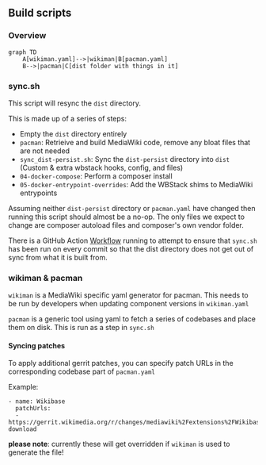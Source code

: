 ## Build scripts

### Overview
```mermaid
graph TD
    A[wikiman.yaml]-->|wikiman|B[pacman.yaml]
    B-->|pacman|C[dist folder with things in it]
```

### sync.sh

This script will resync the `dist` directory.

This is made up of a series of steps:

- Empty the `dist` directory entirely
- `pacman`: Retrieive and build MediaWiki code, remove any bloat files that are not needed
- `sync_dist-persist.sh`: Sync the `dist-persist` directory into `dist` (Custom & extra wbstack hooks, config, and files)
- `04-docker-compose`: Perform a composer install
- `05-docker-entrypoint-overrides`: Add the WBStack shims to MediaWiki entrypoints

Assuming neither `dist-persist` directory or `pacman.yaml` have changed then running this script should almost be a no-op. The only files we expect to change are composer autoload files and composer's own vendor folder.

There is a GitHub Action [Workflow](../.github/workflows/wbstack.sync.check.yml) running to attempt to ensure that `sync.sh` has been run on every commit so that the dist directory does not get out of sync from what it is built from.

### wikiman & pacman

`wikiman` is a MediaWiki specific yaml generator for pacman.
This needs to be run by developers when updating component versions in `wikiman.yaml`

`pacman` is a generic tool using yaml to fetch a series of codebases and place them on disk.
This is run as a step in `sync.sh`

#### Syncing patches
To apply additional gerrit patches, you can specify patch URLs in the corresponding codebase part of `pacman.yaml`

Example:
```
- name: Wikibase
  patchUrls:
  - https://gerrit.wikimedia.org/r/changes/mediawiki%2Fextensions%2FWikibase~833742/revisions/15/patch?download
```

**please note**: currently these will get overridden if `wikiman` is used to generate the file!
